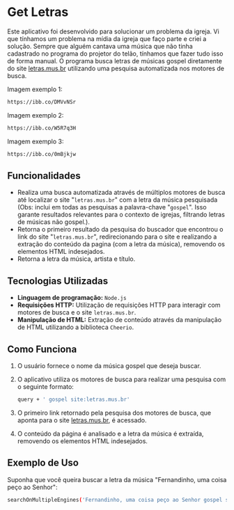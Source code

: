 # Get Letras

Este aplicativo foi desenvolvido para solucionar um problema da igreja.
Vi que tínhamos um problema na mídia da igreja que faço parte e criei a solução.
Sempre que alguém cantava uma música que não tinha cadastrado no programa do projetor do telão, tínhamos que fazer tudo isso de forma manual.
O programa busca letras de músicas gospel diretamente do site [letras.mus.br](https://www.letras.mus.br/) utilizando uma pesquisa automatizada nos motores de busca.

Imagem exemplo 1:
  ```bash
  https://ibb.co/DMVvNSr
  ```

Imagem exemplo 2:
  ```bash
  https://ibb.co/W5R7q3H
  ```

Imagem exemplo 3:
  ```bash
  https://ibb.co/0mBjkjw
  ```

## Funcionalidades

- Realiza uma busca automatizada através de múltiplos motores de busca até localizar o site "`letras.mus.br`" com a letra da música pesquisada (Obs: inclui em todas as pesquisas a palavra-chave "`gospel`". Isso garante resultados relevantes para o contexto de igrejas, filtrando letras de músicas não gospel.).
- Retorna o primeiro resultado da pesquisa do buscador que encontrou o link do site "`letras.mus.br`", redirecionando para o site e realizando a extração do conteúdo da pagina (com a letra da música), removendo os elementos HTML indesejados.
- Retorna a letra da música, artista e título.
  
## Tecnologias Utilizadas

- **Linguagem de programação:** `Node.js`
- **Requisições HTTP:** Utilização de requisições HTTP para interagir com motores de busca e o site `letras.mus.br`.
- **Manipulação de HTML:** Extração de conteúdo através da manipulação de HTML utilizando a biblioteca `Cheerio`.

## Como Funciona

1. O usuário fornece o nome da música gospel que deseja buscar.
2. O aplicativo utiliza os motores de busca para realizar uma pesquisa com o seguinte formato:

    ```bash
    query + ' gospel site:letras.mus.br'
    ```

3. O primeiro link retornado pela pesquisa dos motores de busca, que aponta para o site [letras.mus.br](https://www.letras.mus.br/), é acessado.
4. O conteúdo da página é analisado e a letra da música é extraída, removendo os elementos HTML indesejados.

## Exemplo de Uso

Suponha que você queira buscar a letra da música "Fernandinho, uma coisa peço ao Senhor":

```bash
searchOnMultipleEngines('Fernandinho, uma coisa peço ao Senhor gospel site:letras.mus.br');
